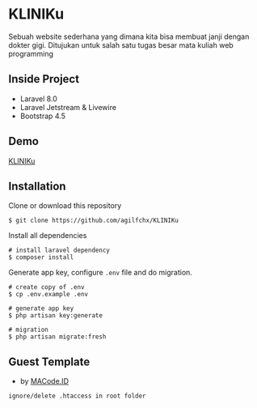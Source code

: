 # KLINIKu
Sebuah website sederhana yang dimana kita bisa membuat janji dengan dokter gigi. Ditujukan untuk salah satu tugas besar mata kuliah web programming

## Inside Project
- Laravel 8.0
- Laravel Jetstream & Livewire
- Bootstrap 4.5

## Demo
[KLINIKu](http://klinikudental.herokuapp.com/)

## Installation
Clone or download this repository
```shell
$ git clone https://github.com/agilfchx/KLINIKu
```

Install all dependencies
```shell
# install laravel dependency
$ composer install
```

Generate app key, configure `.env` file and do migration.
```shell
# create copy of .env
$ cp .env.example .env

# generate app key
$ php artisan key:generate

# migration
$ php artisan migrate:fresh
```
## Guest Template
- by [MACode.ID](https://macodeid.com/projects/one-health-medical-center-html5-template/)

``ignore/delete .htaccess in root folder``
